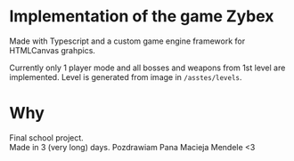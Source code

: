 # Implementation of the game Zybex

Made with Typescript and a custom game engine framework for HTMLCanvas grahpics.

Currently only 1 player mode and all bosses and weapons from 1st level are implemented.
Level is generated from image in `/asstes/levels`.

# Why
Final school project.<br>
Made in 3 (very long) days.
Pozdrawiam Pana Macieja Mendele <3